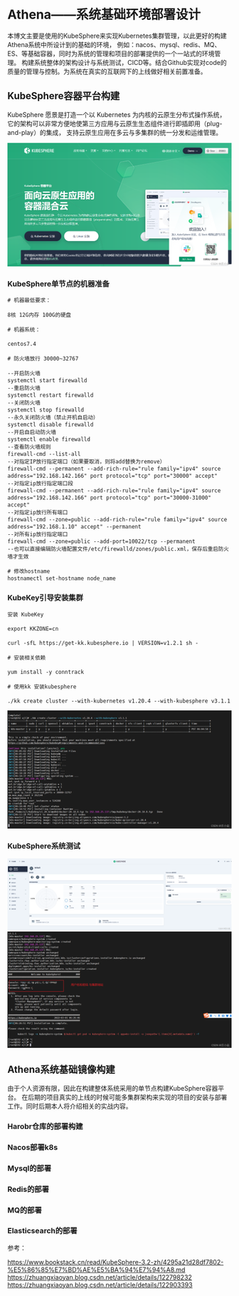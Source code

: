 # Athena——系统基础环境部署设计

本博文主要是使用的KubeSphere来实现Kubernetes集群管理，以此更好的构建Athena系统中所设计到的基础的环境，
例如：nacos、mysql、redis、MQ、ES、等基础容器，同时为系统的管理和项目的部署提供的一个一站式的环境管理。
构建系统整体的架构设计与系统测试，CICD等。结合Github实现对code的质量的管理与控制。为系统在真实的互联网下的上线做好相关前置准备。

## KubeSphere容器平台构建

KubeSphere 愿景是打造一个以 Kubernetes 为内核的云原生分布式操作系统，
它的架构可以非常方便地使第三方应用与云原生生态组件进行即插即用（plug-and-play）的集成，
支持云原生应用在多云与多集群的统一分发和运维管理。

![img.png](images/KubeSphere.png)

### KubeSphere单节点的机器准备
```shell
# 机器最低要求：
 
8核 12G内存 100G的硬盘
 
# 机器系统：
 
centos7.4
 
# 防火墙放行 30000~32767
 
--开启防火墙
systemctl start firewalld
--重启防火墙
systemctl restart firewalld
--关闭防火墙
systemctl stop firewalld
--永久关闭防火墙（禁止开机自启动）
systemctl disable firewalld
--开启自启动防火墙
systemctl enable firewalld
--查看防火墙规则
firewall-cmd --list-all
--对指定IP放行指定端口（如果要取消，则将add替换为remove）
firewall-cmd --permanent --add-rich-rule="rule family="ipv4" source address="192.168.142.166" port protocol="tcp" port="30000" accept"
--对指定ip放行指定端口段
firewall-cmd --permanent --add-rich-rule="rule family="ipv4" source address="192.168.142.166" port protocol="tcp" port="30000-31000" accept"
--对指定ip放行所有端口
firewall-cmd --zone=public --add-rich-rule="rule family="ipv4" source address="192.168.1.10" accept" --permanent
--对所有ip放行指定端口
firewall-cmd --zone=public --add-port=10022/tcp --permanent 
--也可以直接编辑防火墙配置文件/etc/firewalld/zones/public.xml，保存后重启防火墙才生效

# 修改hostname 
hostnamectl set-hostname node_name
```

### KubeKey引导安装集群

```shell
安装 KubeKey
 
export KKZONE=cn
 
curl -sfL https://get-kk.kubesphere.io | VERSION=v1.2.1 sh -
 
# 安装相关依赖
 
yum install -y conntrack
 
# 使用kk 安装kubesphere
 
./kk create cluster --with-kubernetes v1.20.4 --with-kubesphere v3.1.1
```
![img.png](images/kubekeyintsall.png)

### KubeSphere系统测试

![img.png](images/kubeSpherecontroller.png)
![img.png](images/account_password.png)


## Athena系统基础镜像构建

由于个人资源有限，因此在构建整体系统采用的单节点构建KubeSphere容器平台。
在后期的项目真实的上线的时候可能多集群架构来实现的项目的安装与部署工作。同时后期本人将介绍相关的实战内容。

### Harobr仓库的部署构建


### Nacos部署k8s


### Mysql的部署


### Redis的部署


### MQ的部署


### Elasticsearch的部署


参考：

https://www.bookstack.cn/read/KubeSphere-3.2-zh/4295a21d28df7802-%E5%86%85%E7%BD%AE%E5%BA%94%E7%94%A8.md
https://zhuangxiaoyan.blog.csdn.net/article/details/122798232
https://zhuangxiaoyan.blog.csdn.net/article/details/122903393




